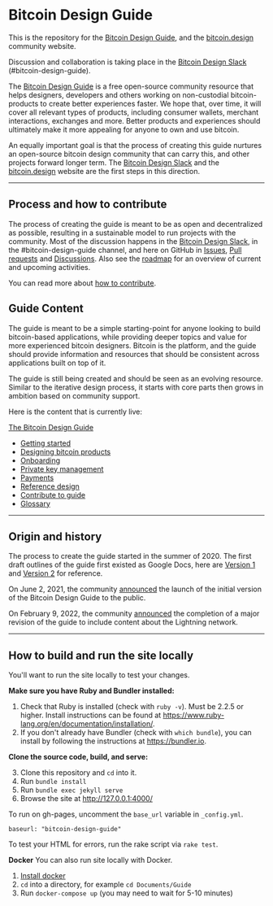 # Bitcoin Design Guide

This is the repository for the [Bitcoin Design Guide](https://bitcoin.design/guide/), and the [bitcoin.design](https://bitcoin.design) community website.

Discussion and collaboration is taking place in the [Bitcoin Design Slack](https://join.slack.com/t/bitcoindesign/shared_invite/zt-10sxfovaq-isViijl4RThKRs_TsAQnuA) (#bitcoin-design-guide).

The [Bitcoin Design Guide](https://bitcoin.design/guide/) is a free open-source community resource that helps designers, developers and others working on non-custodial bitcoin-products to create better experiences faster. We hope that, over time, it will cover all relevant types of products, including consumer wallets, merchant interactions, exchanges and more. Better products and experiences should ultimately make it more appealing for anyone to own and use bitcoin.

An equally important goal is that the process of creating this guide nurtures an open-source bitcoin design community that can carry this, and other projects forward longer term. The [Bitcoin Design Slack](https://join.slack.com/t/bitcoindesign/shared_invite/zt-10sxfovaq-isViijl4RThKRs_TsAQnuA) and the [bitcoin.design](https://bitcoin.design) website are the first steps in this direction.

---

## Process and how to contribute

The process of creating the guide is meant to be as open and decentralized as possible, resulting in a sustainable model to run projects with the community. Most of the discussion happens in the [Bitcoin Design Slack](https://join.slack.com/t/bitcoindesign/shared_invite/zt-10sxfovaq-isViijl4RThKRs_TsAQnuA), in the #bitcoin-design-guide channel, and here on GitHub in [Issues](https://github.com/BitcoinDesign/Guide/issues), [Pull requests](https://github.com/BitcoinDesign/Guide/pulls) and [Discussions](https://github.com/BitcoinDesign/Guide/discussions). Also see the [roadmap](https://github.com/orgs/BitcoinDesign/projects/2) for an overview of current and upcoming activities.

You can read more about [how to contribute](https://bitcoin.design/guide/contribute/).

## Guide Content

The guide is meant to be a simple starting-point for anyone looking to build bitcoin-based applications, while providing deeper topics and value for more experienced bitcoin designers. Bitcoin is the platform, and the guide should provide information and resources that should be consistent across applications built on top of it.

The guide is still being created and should be seen as an evolving resource. Similar to the iterative design process, it starts with core parts then grows in ambition based on community support.

Here is the content that is currently live:

[The Bitcoin Design Guide](https://bitcoin.design/guide/)
*   [Getting started](https://bitcoin.design/guide/getting-started/introduction/)
*   [Designing bitcoin products](https://bitcoin.design/guide/designing-products/introduction/)
*   [Onboarding](https://bitcoin.design/guide/onboarding/introduction/)
*   [Private key management](https://bitcoin.design/guide/private-key-management/introduction/)
*   [Payments](https://bitcoin.design/guide/payments/)
*   [Reference design](https://bitcoin.design/guide/reference-design/)
*   [Contribute to guide](https://bitcoin.design/guide/contribute/)
*   [Glossary](https://bitcoin.design/guide/glossary/)

---

## Origin and history

The process to create the guide started in the summer of 2020. The first draft outlines of the guide first existed as Google Docs, here are [Version 1](https://docs.google.com/document/d/1omAxwvCSRlo_u5UL3ThTXFhNccDuN7GJOi4RlZfk--w/edit#heading=h.75nvyav1r98b) and [Version 2](https://docs.google.com/document/d/1YiYeRIybGmxmErCOI4Jc8Qajz3JGM1JYVfUtpzyCzSk/edit?usp=sharing) for reference.

On June 2, 2021, the community [announced](https://bitcoindesign.medium.com/announcing-the-bitcoin-design-guide-c4955d859fda) the launch of the initial version of the Bitcoin Design Guide to the public.

On February 9, 2022, the community [announced](https://bitcoindesign.medium.com/design-better-lightning-wallets-with-the-bitcoin-design-guide-v2-2669f610ebc7) the completion of a major revision of the guide to include content about the Lightning network.

---


## How to build and run the site locally

You'll want to run the site locally to test your changes.

**Make sure you have Ruby and Bundler installed:**

1. Check that Ruby is installed (check with `ruby -v`). Must be 2.2.5 or higher. Install instructions can be found at https://www.ruby-lang.org/en/documentation/installation/.
2. If you don't already have Bundler (check with `which bundle`), you can install by following the instructions at https://bundler.io.

**Clone the source code, build, and serve:**

3. Clone this repository and `cd` into it.
4. Run `bundle install`
5. Run `bundle exec jekyll serve`
6. Browse the site at http://127.0.0.1:4000/

To run on gh-pages, uncomment the `base_url` variable in `_config.yml`.
```
baseurl: "bitcoin-design-guide"
```

To test your HTML for errors, run the rake script via `rake test`.

**Docker**
You can also run site locally with Docker.

1. [Install docker](https://www.docker.com/products/docker-desktop)
2. `cd` into a directory, for example `cd Documents/Guide`
3. Run `docker-compose up` (you may need to wait for 5-10 minutes)
